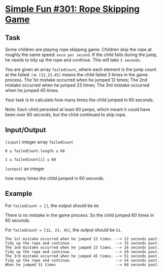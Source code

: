 # [Simple Fun #301: Rope Skipping Game](https://www.codewars.com/kata/simple-fun-number-301-rope-skipping-game "https://www.codewars.com/kata/5925138effaed0de490000cf")

## Task

Some children are playing rope skipping game. Children skip the rope at roughly the same
speed: `once per second`. If the child fails during the jump, he needs to tidy up the rope and
continue. This will take `3 seconds`.

You are given an array `failedCount`, where each element is the jump count at the failed.
i.e. `[12,23,45]` means the child failed 3 times in the game process. The 1st mistake occurred when
he jumped 12 times; The 2nd mistake occurred when he jumped 23 times; The 3rd mistake occurred when
he jumped 45 times.

Your task is to calculate how many times the child jumped in 60 seconds.

Note: Each child persisted at least 60 jumps, which meant it could have been over 60 seconds, but
the child continued to skip rope.

## Input/Output

`[input]` integer array `failedCount`

`0 ≤ failedCount.length ≤ 60`

`1 ≤ failedCount[i] ≤ 60`

`[output]` an integer

how many times the child jumped in 60 seconds.

## Example

For `failedCount = []`, the output should be `60`.

There is no mistake in the game process. So the child jumped 60 times in 60 seconds.

For `failedCount = [12, 23, 45]`, the output should be `51`.

```
The 1st mistake occurred when he jumped 12 times. --> 12 seconds past.
Tidy up the rope and continue.                    --> 15 seconds past.
The 2nd mistake occurred when he jumped 23 times. --> 26 seconds past.
Tidy up the rope and continue.                    --> 29 seconds past.
The 3rd mistake occurred when he jumped 45 times. --> 51 seconds past.
Tidy up the rope and continue.                    --> 54 seconds past.
When he jumped 51 times                           --> 60 seconds past.
```
